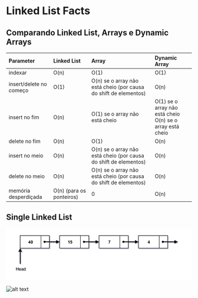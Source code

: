 # Linked List Facts

## Comparando Linked List, Arrays e Dynamic Arrays


| Parameter               | Linked List | Array                                                            | Dynamic Array                                             |
|:------------------------|:------------|:-----------------------------------------------------------------|:----------------------------------------------------------|
| indexar | O(n)      | O(1)                                                             | O(1)                                                      |
| insert/delete no começo | O(1) | O(n) se o array não está cheio (por causa do shift de elementos) | O(n)                                                      |
| insert no fim           | O(n) | O(1) se o array não está cheio                                   | O(1) se o array não está cheio<br/> O(n) se o array está cheio |
| delete no fim           | O(n) | O(1)                                                             | O(n)                                                      |
| insert no meio          | O(n) | O(n) se o array não está cheio (por causa do shift de elementos) | O(n)                                                      |
| delete no meio          | O(n) | O(n) se o array não está cheio (por causa do shift de elementos)  | O(n)                                                      |
| memória desperdiçada    | O(n) (para os ponteiros)| 0                                                                | O(n)                                                      |

## Single Linked List

![alt text](./images/single-linked-list.png)


![alt text](https://gist.github.com/b6d4f78c7c7adbf0acc2abc0ad092184)




